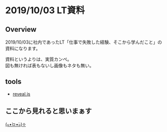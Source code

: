 # 2019/10/03 LT資料

## Overview

2019/10/03に社内であったLT「仕事で失敗した経験、そこから学んだこと」の資料になります。

資料というよりは、実質カンペ。  
図も無ければ表もないし画像もネタも無い。

## tools

* [reveal.js](https://revealjs.com)

## ここから見れると思いまぁす

[(๑•̀ㅁ•́๑)✧](https://uyawer.github.io/20191003_LT/)
